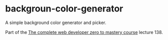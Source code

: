 # backgroun-color-generator

A simple background color generator and picker.

Part of the <a href="https://www.udemy.com/course/the-complete-web-developer-zero-to-mastery/">The complete web developer zero to mastery course</a>
lecture 138.
